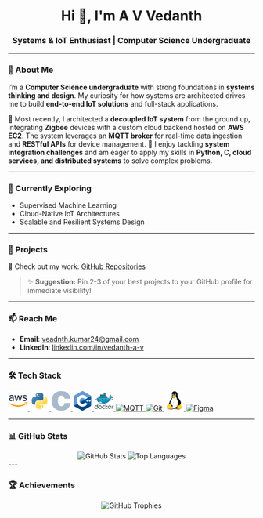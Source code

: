 <h1 align="center">Hi 👋, I'm A V Vedanth</h1>
<h3 align="center">Systems & IoT Enthusiast | Computer Science Undergraduate</h3>

---

### 🚀 About Me
I’m a **Computer Science undergraduate** with strong foundations in **systems thinking and design**. My curiosity for how systems are architected drives me to build **end-to-end IoT solutions** and full-stack applications.

🔹 Most recently, I architected a **decoupled IoT system** from the ground up, integrating **Zigbee** devices with a custom cloud backend hosted on **AWS EC2**. The system leverages an **MQTT broker** for real-time data ingestion and **RESTful APIs** for device management.
🔹 I enjoy tackling **system integration challenges** and am eager to apply my skills in **Python, C, cloud services, and distributed systems** to solve complex problems.

---

### 🌱 Currently Exploring
- Supervised Machine Learning
- Cloud-Native IoT Architectures
- Scalable and Resilient Systems Design

---

### 📌 Projects
📂 Check out my work: [GitHub Repositories](https://github.com/escape-kinetics)
> ✨ **Suggestion:** Pin 2-3 of your best projects to your GitHub profile for immediate visibility!

---

### 📫 Reach Me
- **Email**: veadnth.kumar24@gmail.com
- **LinkedIn**: [linkedin.com/in/vedanth-a-v](https://www.linkedin.com/in/vedanth-a-v-137587260/)

---

### 🛠️ Tech Stack
<div align="left">
  <a href="https://aws.amazon.com" target="_blank" rel="noreferrer">
    <img src="https://raw.githubusercontent.com/devicons/devicon/master/icons/amazonwebservices/amazonwebservices-original-wordmark.svg" alt="AWS" width="40" height="40"/>
  </a>
  <a href="https://www.python.org" target="_blank" rel="noreferrer">
    <img src="https://raw.githubusercontent.com/devicons/devicon/master/icons/python/python-original.svg" alt="Python" width="40" height="40"/>
  </a>
  <a href="https://www.cprogramming.com/" target="_blank" rel="noreferrer">
    <img src="https://raw.githubusercontent.com/devicons/devicon/master/icons/c/c-original.svg" alt="C" width="40" height="40"/>
  </a>
  <a href="https://www.w3schools.com/cpp/" target="_blank" rel="noreferrer">
    <img src="https://raw.githubusercontent.com/devicons/devicon/master/icons/cplusplus/cplusplus-original.svg" alt="C++" width="40" height="40"/>
  </a>
  <a href="https://www.docker.com/" target="_blank" rel="noreferrer">
    <img src="https://raw.githubusercontent.com/devicons/devicon/master/icons/docker/docker-original-wordmark.svg" alt="Docker" width="40" height="40"/>
  </a>
  <a href="https://mqtt.org/" target="_blank" rel="noreferrer">
      <img src="https://www.vectorlogo.zone/logos/mqtt/mqtt-icon.svg" alt="MQTT" width="40" height="40"/>
  </a>
  <a href="https://git-scm.com/" target="_blank" rel="noreferrer">
    <img src="https://www.vectorlogo.zone/logos/git-scm/git-scm-icon.svg" alt="Git" width="40" height="40"/>
  </a>
  <a href="https://www.linux.org/" target="_blank" rel="noreferrer">
    <img src="https://raw.githubusercontent.com/devicons/devicon/master/icons/linux/linux-original.svg" alt="Linux" width="40" height="40"/>
  </a>
  <a href="https://www.figma.com/" target="_blank" rel="noreferrer">
    <img src="https://www.vectorlogo.zone/logos/figma/figma-icon.svg" alt="Figma" width="40" height="40"/>
  </a>
</div>

---

### 📊 GitHub Stats
<div align="center">
  <img src="https://github-readme-stats.vercel.app/api?username=escape-kinetics&show_icons=true&theme=tokyonight" alt="GitHub Stats" height="160"/>
  <img src="https://github-readme-stats.vercel.app/api/top-langs/?username=escape-kinetics&layout=compact&theme=tokyonight" alt="Top Languages" height="160"/>
</div>
---

### 🏆 Achievements
<div align="center">
  <img src="https://github-profile-trophy.vercel.app/?username=escape-kinetics&theme=tokyonight&no-frame=true&no-bg=true&margin-w=10&row=1&column=6" alt="GitHub Trophies" height="120"/>
</div>
